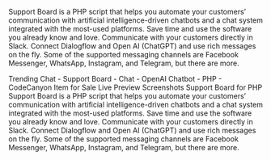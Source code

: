 Support Board is a PHP script that helps you automate your customers’ communication with artificial intelligence-driven chatbots and a chat system integrated with the most-used platforms. 
Save time and use the software you already know and love. Communicate with your customers directly in Slack. Connect Dialogflow and Open AI (ChatGPT) and use rich messages on the fly. 
Some of the supported messaging channels are Facebook Messenger, WhatsApp, Instagram, and Telegram, but there are more.

Trending
Chat - Support Board - Chat - OpenAI Chatbot - PHP - CodeCanyon Item for Sale
Live Preview Screenshots
Support Board for PHP
Support Board is a PHP script that helps you automate your customers’ communication with artificial intelligence-driven chatbots and a chat system integrated with the most-used platforms. Save time and use the software you already know and love. Communicate with your customers directly in Slack. Connect Dialogflow and Open AI (ChatGPT) and use rich messages on the fly. Some of the supported messaging channels are Facebook Messenger, WhatsApp, Instagram, and Telegram, but there are more.

